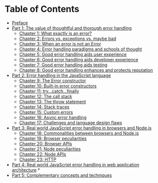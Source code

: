 # Table of Contents

* [Preface][1]
* [Part 1: The value of thoughtful and thorough error handling][2]
	* [Chapter 1:  What exactly is an error?][3]
	* [Chapter 2: Errors vs. exceptions vs. maybe bad][4]
	* [Chapter 3: When an error is not an Error][5]
	* [Chapter 4: Error handling paradigms and schools of thought][6]
	* [Chapter 5: Good error handling aids user experience][7]
	* [Chapter 6: Good error handling aids developer experience][8]
	* [Chapter 7: Good error handling aids testing][9]
	* [Chapter 8: Good error handling enhances and protects reputation][10]
* [Part 2: Error handling in the JavaScript language][11]
	* [Chapter 9: The Error constructor][12]
	* [Chapter 10: Built-in error constructors][13]
	* [Chapter 11: try…catch…finally][14]
	* [Chapter 12: The call stack][15]
	* [Chapter 13: The throw statement][16]
	* [Chapter 14: Stack traces][17]
	* [Chapter 15: Custom errors][18]
	* [Chapter 16: Async error handling][19]
	* [Chapter 17: Challenges and language design flaws][20]
* [Part 3: Real world JavaScript error handling in browsers and Node.js][21]
	* [Chapter 18: Commonalities between browsers and Node.js][22]
	* [Chapter 19: Browser peculiarities][23]
	* [Chapter 20: Browser APIs][24]
	* [Chapter 21: Node peculiarities][25]
	* [Chapter 22: Node APIs][26]
	* [Chapter 23: HTTP][27]
* [Part 4: Real world JavaScript error handling in web application architecture][28]
	* 
* [Part 5: Complementary concepts and techniques][29]

[1]:	preface.md
[2]:	part-1/0-intro.md
[3]:	part-1/chapter-1/0-what-exactly-is-an-error.md
[4]:	part-1/chapter-2/0-errors-vs-exceptions-vs-maybe-bad.md
[5]:	part-1/chapter-3/0-when-an-error-is-not-an-error.md
[6]:	part-1/chapter-4/0-error-handling-paradigms-and-schools-of-thought.md
[7]:	part-1/chapter-5/0-good-error-handling-aids-user-experience.md
[8]:	part-1/chapter-6/0-good-error-handling-aids-developer-experience.md
[9]:	part-1/chapter-7/0-good-error-handling-aids-testing.md
[10]:	part-1/chapter-8/0-good-error-handling-enhances-and-protects-reputation.md
[11]:	part-2/0-intro.md
[12]:	part-2/chapter-9/0-the-error-constructor.md
[13]:	part-2/chapter-10/0-built-in-error-constructors.md
[14]:	part-2/chapter-11/0-try-catch-finally.md
[15]:	part-2/chapter-12/0-the-call-stack.md
[16]:	part-2/chapter-13/0-the-throw-statement.md
[17]:	part-2/chapter-14/0-stack-traces.md
[18]:	part-2/chapter-15/0-custom-errors.md
[19]:	part-2/chapter-16/0-async-error-handling.md
[20]:	part-2/chapter-17/0-challenges-and-language-design-flaws.md
[21]:	part-3/0-intro.md
[22]:	part-3/chapter-18/0-commonalities-between-browsers-and-nodejs.md
[23]:	part-3/chapter-19/0-browser-peculiarities.md
[24]:	part-3/chapter-20/0-browser-apis.md
[25]:	part-3/chapter-21/0-node-peculiarities.md
[26]:	part-3/chapter-22/0-node-apis.md
[27]:	part-3/chapter-23/0-http.md
[28]:	part-4/0-intro.md
[29]:	part-5/0-intro.md